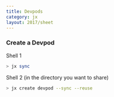 ```yaml
---
title: Devpods
category: jx
layout: 2017/sheet
---
```


### Create a Devpod

Shell 1

```bash
> jx sync
```

Shell 2 (in the directory  you want to share)

```bash
> jx create devpod --sync --reuse
```

